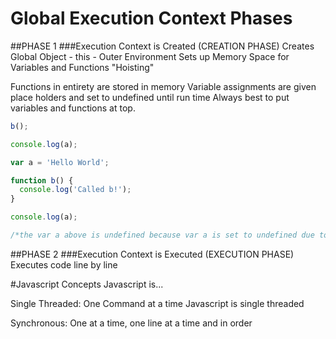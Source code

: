 # Global Execution Context Phases
##PHASE 1
###Execution Context is Created (CREATION PHASE)
Creates Global Object - this - Outer Environment
Sets up Memory Space for Variables and Functions "Hoisting"

Functions in entirety are stored in memory
Variable assignments are given place holders and set to undefined until run time
Always best to put variables and functions at top.

```javascript
b();

console.log(a);

var a = 'Hello World';

function b() {
  console.log('Called b!');
}

console.log(a);

/*the var a above is undefined because var a is set to undefined due to hoisting. b function outputs because functions are fully loaded into memory.*/
```

##PHASE 2
###Execution Context is Executed (EXECUTION PHASE)
Executes code line by line

#Javascript Concepts
Javascript is...

Single Threaded:
One Command at a time
Javascript is single threaded

Synchronous:
One at a time, one line at a time and in order



